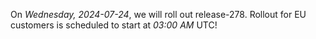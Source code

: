 On *Wednesday, 2024-07-24*, we will roll out release-278.
Rollout for EU customers is scheduled to start at *03:00 AM* UTC!
